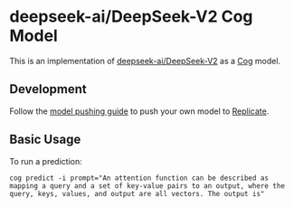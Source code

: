 # deepseek-ai/DeepSeek-V2 Cog Model

This is an implementation of [deepseek-ai/DeepSeek-V2](https://huggingface.co/deepseek-ai/DeepSeek-V2) as a [Cog](https://github.com/replicate/cog) model.

## Development

Follow the [model pushing guide](https://replicate.com/docs/guides/push-a-model) to push your own model to [Replicate](https://replicate.com).

## Basic Usage

To run a prediction:

    cog predict -i prompt="An attention function can be described as mapping a query and a set of key-value pairs to an output, where the query, keys, values, and output are all vectors. The output is"
